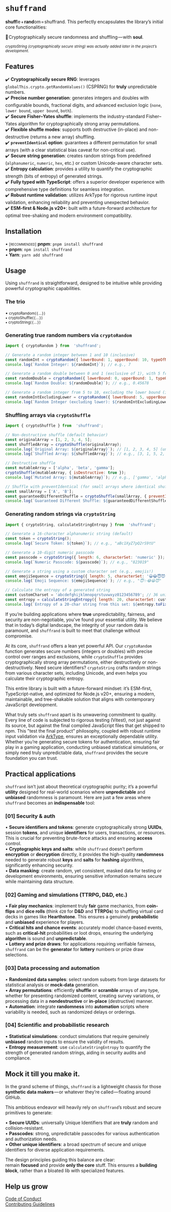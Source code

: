 <!-- README.md -->
# `shuffrand`
**shuff**le + **rand**om = shuffrand. This perfectly encapsulates the library’s initial core functionalities:

🎲 Cryptographically secure randomness and shuffling — with **soul**.

<small>_cryptoString (cryptographically secure string) was actually added later in the project’s development._</small>
## Features
✔️ **Cryptographically secure RNG**: leverages `globalThis.crypto.getRandomValues()` (CSPRNG) for **truly** unpredictable numbers.<br>
✔️ **Precise number generation**: generates integers and doubles with configurable bounds, fractional digits, and advanced exclusion logic (`none`, `lower bound`, `upper bound`, `both`).<br>
✔️ **Secure Fisher–Yates shuffle**: implements the industry-standard Fisher–Yates algorithm for cryptographically strong array permutations.<br>
✔️ **Flexible shuffle modes**: supports both destructive (in-place) and non-destructive (returns a new array) shuffling.<br>
✔️ **`preventIdentical` option**: guarantees a different permutation for small arrays (with a clear statistical bias caveat for non-critical use).<br>
✔️ **Secure string generation**: creates random strings from predefined (`alphanumeric`, `numeric`, `hex`, etc.) or custom Unicode-aware character sets.<br>
✔️ **Entropy calculation**: provides a utility to quantify the cryptographic strength (bits of entropy) of generated strings.<br>
✔️ **Fully typed with TypeScript**: offers a superior developer experience with comprehensive type definitions for seamless integration.<br>
✔️ **Robust runtime validation**: utilizes ArkType for rigorous runtime input validation, enhancing reliability and preventing unexpected behavior.<br>
✔️ **ESM-first & Node.js v20+**: built with a future-forward architecture for optimal tree-shaking and modern environment compatibility.
## Installation
• <small>[<small>RECOMMENDED</small>]</small> **pnpm**: `pnpm install shuffrand`<br>• **pnpm**: `npm install shuffrand`<br>• **Yarn**: `yarn add shuffrand`
## Usage
Using `shuffrand` is straightforward, designed to be intuitive while providing powerful cryptographic capabilities.
### The trio
• <small>cryptoRandom( { … } )<br>• cryptoShuffle( { … } )<br>• cryptoString( { … } )</small>

### Generating true random numbers via `cryptoRandom`
```js
import { cryptoRandom } from  'shuffrand';

// Generate a random integer between 1 and 10 (inclusive)
const randomInt = cryptoRandom({ lowerBound: 1, upperBound: 10, typeOfNum: 'integer' });
console.log(`Random Integer: ${randomInt}`); // e.g., 7

// Generate a random double between 0 and 1 (exclusive of 1), with 5 fractional digits
const randomDouble = cryptoRandom({ lowerBound: 0, upperBound: 1, typeOfNum: 'double', maxFracDigits: 5 });
console.log(`Random Double: ${randomDouble}`); // e.g., 0.45678

// Generate a random integer from 5 to 10, excluding the lower bound (i.e., 6-10)
const randomIntExcludingLower = cryptoRandom({ lowerBound: 5, upperBound: 10, typeOfNum: 'integer', exclusion: 'lower bound' });
console.log(`Random Integer (excluding lower): ${randomIntExcludingLower}`); // e.g., 8
```
### Shuffling arrays via `cryptoShuffle`
```js
import { cryptoShuffle } from  'shuffrand';

// Non-destructive shuffle (default behavior)
const originalArray = [1, 2, 3, 4, 5];
const shuffledArray = cryptoShuffle(originalArray);
console.log(`Original Array: ${originalArray}`); // [1, 2, 3, 4, 5] (unchanged)
console.log(`Shuffled Array: ${shuffledArray}`); // e.g., [3, 1, 5, 2, 4] (new array)

// Destructive shuffle
const mutableArray = ['alpha', 'beta', 'gamma'];
cryptoShuffle(mutableArray, { isDestructive: true });
console.log(`Mutated Array: ${mutableArray}`); // e.g., ['gamma', 'alpha', 'beta'] (original array modified)

// Shuffle with preventIdentical (for small arrays where identical shuffles might annoy users)
const smallArray = ['A', 'B'];
const guaranteedDifferentShuffle = cryptoShuffle(smallArray, { preventIdentical: true });
console.log(`Guaranteed Different Shuffle: ${guaranteedDifferentShuffle}`); // Will always be ['B', 'A']
```
### Generating random strings via `cryptoString`
```js
import { cryptoString, calculateStringEntropy } from  'shuffrand';

// Generate a 16-character alphanumeric string (default)
const token = cryptoString();
console.log(`Secure Token: ${token}`); // e.g., "aBc1XyZ7pQ2rS9tU"

// Generate a 10-digit numeric passcode
const passcode = cryptoString({ length: 6, characterSet: 'numeric' });
console.log(`Numeric Passcode: ${passcode}`); // e.g., "823019"

// Generate a string using a custom character set (e.g., emojis!)
const emojiSequence = cryptoString({ length: 5, characterSet: '😀😂😇😈✨' });
console.log(`Emoji Sequence: ${emojiSequence}`); // e.g., "😇✨😂😀😈"

// Calculate the entropy of a generated string
const customCharset = 'abcdefghijklmnopqrstuvwxyz0123456789'; // 36 unique characters
const entropy = calculateStringEntropy({ length: 20, characterSet: customCharset });
console.log(`Entropy of a 20-char string from this set: ${entropy.toFixed(2)} bits`); // e.g., 103.58 bits
```
If you’re building applications where **true** unpredictability, fairness, and security are non-negotiable, you've found your essential utility. We believe that in today’s digital landscape, the integrity of your random data is paramount, and `shuffrand` is built to meet that challenge without compromise.

At its core, `shuffrand` offers a lean yet powerful API. Our `cryptoRandom` function generates secure numbers (integers or doubles) with precise control over ranges and exclusions, while `cryptoShuffle` provides cryptographically strong array permutations, either destructively or non-destructively. Need secure identifiers? `cryptoString` crafts random strings from various character sets, including Unicode, and even helps you calculate their cryptographic entropy.

This entire library is built with a future-forward mindset: it’s ESM-first, TypeScript-native, and optimized for Node.js v20+, ensuring a modern, maintainable, and tree-shakable solution that aligns with contemporary JavaScript development.

What truly sets `shuffrand` apart is its unwavering commitment to quality. Every line of code is subjected to rigorous testing (Vitest), not just against its source, but against the final compiled JavaScript files that get shipped to npm. This "test the final product" philosophy, coupled with robust runtime input validation via [ArkType](https://arktype.io/), ensures an exceptionally dependable utility. Whether you’re generating secure tokens for authentication, ensuring fair play in a gaming application, conducting unbiased statistical simulations, or simply need truly unpredictable data, `shuffrand` provides the secure foundation you can trust.
## Practical applications
`shuffrand` isn’t just about theoretical cryptographic purity; it’s a powerful **utility** designed for real-world scenarios where **unpredictable** and **unbiased** randomness is paramount. Here are just a few areas where `shuffrand` becomes an **indispensable** tool:

### [01] Security & auth
• **Secure identifiers and tokens**: generate cryptographically strong **UUIDs**, session **tokens**, and unique **identifiers** for users, transactions, or resources. This is crucial for preventing brute-force attacks and ensuring **access** control.<br>
• **Cryptographic keys and salts**: while `shuffrand` doesn’t perform **encryption** or **decryption** directly, it provides the high-quality **randomness** needed to generate robust **keys** and **salts** for **hashing** algorithms, significantly enhancing security.<br>
• **Data masking**: create random, yet consistent, masked data for testing or development environments, ensuring sensitive information remains secure while maintaining data structure.
### [02] Gaming and simulations (TTRPG, D&D, etc.)
• **Fair play mechanics**: implement truly **fair** game mechanics, from **coin-flips** and **dice rolls** (think `d20` for **D&D** and **TTRPGs**) to shuffling virtual card decks in games like **Hearthstone**. This ensures a genuinely **probabilistic** and **unbiased** experience for players.<br>
• **Critical hits and chance events**: accurately model chance-based events, such as **critical-hit** probabilities or loot drops, ensuring the underlying **algorithm** is sound and **unpredictable**.<br>
• **Lottery and prize draws**: for applications requiring verifiable fairness, `shuffrand` can be the **generator** for **lottery** numbers or prize draw selections.
### [03] Data processing and automation
• **Randomized data samples**: select random subsets from large datasets for statistical analysis or **mock-data** generation.<br>
• **Array permutations**: efficiently **shuffle** or **scramble** arrays of any type, whether for presenting randomized content, creating survey variations, or processing data in a **nondestructive** or **in-place** (destructive) manner.<br>
• **Automation**: integrate **randomness** into **automation** scripts where variability is needed, such as randomized delays or orderings.
### [04] Scientific and probabilistic research
• **Statistical simulations**: conduct simulations that require genuinely **unbiased** random inputs to ensure the validity of results.<br>
• **Entropy measurement**: use `calculateStringEntropy` to quantify the strength of generated random strings, aiding in security audits and compliance.
## Mock it till you make it.
In the grand scheme of things, `shuffrand` is a lightweight chassis for those **synthetic data makers** — or whatever they’re called — floating around GitHub.

This ambitious endeavor will heavily rely on `shuffrand`’s robust and secure primitives to generate:

• **Secure UUIDs**: universally Unique Identifiers that are **truly** random and collision-resistant.<br>
• **Passcodes**: strong, unpredictable passcodes for various authentication and authorization needs.<br>
• **Other unique identifiers**: a broad spectrum of secure and unique identifiers for diverse application requirements.

The design principles guiding this balance are clear:<br>remain **focused** and provide **only the core** stuff. This ensures a **building block**, rather than a bloated lib with specialized features.
## Help us grow
[Code of Conduct](https://github.com/DoronBrayer/shuffrand/blob/main/CODE_OF_CONDUCT.md)<br>[Contributing Guidelines](https://github.com/DoronBrayer/shuffrand/blob/main/CONTRIBUTING.md)
